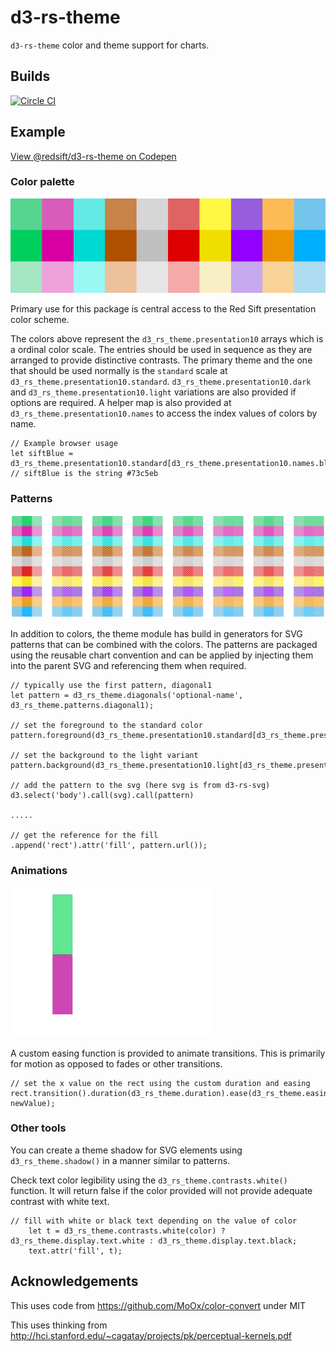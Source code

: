 # d3-rs-theme

`d3-rs-theme` color and theme support for charts.

## Builds

[![Circle CI](https://circleci.com/gh/Redsift/d3-rs-theme.svg?style=svg)](https://circleci.com/gh/Redsift/d3-rs-theme)

## Example

[View @redsift/d3-rs-theme on Codepen](https://....)

### Color palette

![Color palette for charts](https://raw.githubusercontent.com/Redsift/d3-rs-theme/master/readme/palettes.png)

Primary use for this package is central access to the Red Sift presentation color scheme.

The colors above represent the `d3_rs_theme.presentation10` arrays which is a ordinal color scale. The entries should be used in sequence as they are arranged to provide distinctive contrasts. The primary theme and the one that should be used normally is the `standard` scale at `d3_rs_theme.presentation10.standard`. `d3_rs_theme.presentation10.dark` and `d3_rs_theme.presentation10.light` variations are also provided if options are required. A helper map is also provided at `d3_rs_theme.presentation10.names` to access the index values of colors by name.

    // Example browser usage
    let siftBlue = d3_rs_theme.presentation10.standard[d3_rs_theme.presentation10.names.blue];
	// siftBlue is the string #73c5eb

### Patterns

![Patterns for charts](https://raw.githubusercontent.com/Redsift/d3-rs-theme/master/readme/patterns.png)

In addition to colors, the theme module has build in generators for SVG patterns that can be combined with the colors. The patterns are packaged using the reusable chart convention and can be applied by injecting them into the parent SVG and referencing them when required.

	// typically use the first pattern, diagonal1
	let pattern = d3_rs_theme.diagonals('optional-name', d3_rs_theme.patterns.diagonal1);
	
	// set the foreground to the standard color
	pattern.foreground(d3_rs_theme.presentation10.standard[d3_rs_theme.presentation10.names.blue]);
	
	// set the background to the light variant
	pattern.background(d3_rs_theme.presentation10.light[d3_rs_theme.presentation10.names.blue]);
	
	// add the pattern to the svg (here svg is from d3-rs-svg)
	d3.select('body').call(svg).call(pattern)
	
	.....
	
	// get the reference for the fill
	.append('rect').attr('fill', pattern.url());
	
### Animations

![Curves for charts](https://raw.githubusercontent.com/Redsift/d3-rs-theme/master/readme/curves.gif)

A custom easing function is provided to animate transitions. This is primarily for motion as opposed to fades or other transitions.

	// set the x value on the rect using the custom duration and easing
	rect.transition().duration(d3_rs_theme.duration).ease(d3_rs_theme.easing()).attr('x', newValue);

### Other tools

You can create a theme shadow for SVG elements using `d3_rs_theme.shadow()` in a manner similar to patterns.

Check text color legibility using the `d3_rs_theme.contrasts.white()` function. It will return false if the color provided will not provide adequate contrast with white text.

	// fill with white or black text depending on the value of color
        let t = d3_rs_theme.contrasts.white(color) ? d3_rs_theme.display.text.white : d3_rs_theme.display.text.black;        
        text.attr('fill', t);

## Acknowledgements

This uses code from https://github.com/MoOx/color-convert under MIT

This uses thinking from http://hci.stanford.edu/~cagatay/projects/pk/perceptual-kernels.pdf
